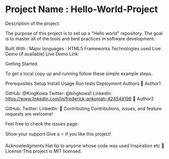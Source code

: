 # Project Name : Hello-World-Project

Description of the project.

The purpose of this project is to set up a "Hello world" repository. The goal
is to master all of the tools and best practices in software development.

Built With : 
Major languages : HTML5
Frameworks
Technologies used
Live Demo (if available)
Live Demo Link

Getting Started


To get a local copy up and running follow these simple example steps.

Prerequisites
Setup
Install
Usage
Run tests
Deployment
Authors
👤 Author1

GitHub: @KingKowa
Twitter: @kingkowa1
LinkedIn: https://www.linkedin.com/in/frederick-ankomah-424548196
👤 Author2

GitHub: 
Twitter: 
LinkedIn: 
🤝 Contributing
Contributions, issues, and feature requests are welcome!

Feel free to check the issues page.

Show your support
Give a ⭐️ if you like this project!

Acknowledgments
Hat tip to anyone whose code was used
Inspiration
etc
📝 License
This project is MIT licensed.